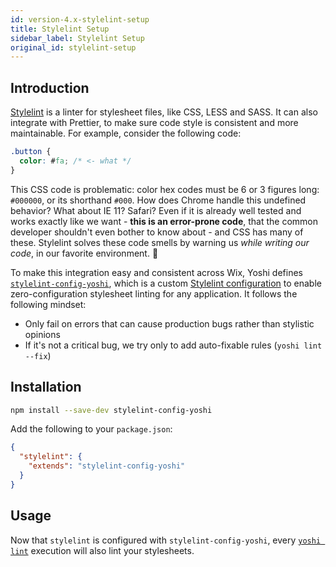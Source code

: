 ```yaml
---
id: version-4.x-stylelint-setup
title: Stylelint Setup
sidebar_label: Stylelint Setup
original_id: stylelint-setup
---
```


## Introduction

[Stylelint](https://stylelint.io) is a linter for stylesheet files, like CSS, LESS and SASS. It can also integrate with Prettier, to make sure code style is consistent and more maintainable. For example, consider the following code:

```css
.button {
  color: #fa; /* <- what */
}
```

This CSS code is problematic: color hex codes must be 6 or 3 figures long: `#000000`, or its shorthand `#000`.
How does Chrome handle this undefined behavior? What about IE 11? Safari? Even if it is already well tested and works exactly like we want - **this is an error-prone code**, that the common developer shouldn't even bother to know about - and CSS has many of these.
Stylelint solves these code smells by warning us _while writing our code_, in our favorite environment. :clap:

To make this integration easy and consistent across Wix, Yoshi defines [`stylelint-config-yoshi`](https://github.com/wix/yoshi/tree/master/packages/stylelint-config-yoshi), which is a custom [Stylelint configuration](https://stylelint.io/user-guide/configuration/) to enable zero-configuration stylesheet linting for any application. It follows the following mindset:

- Only fail on errors that can cause production bugs rather than stylistic opinions
- If it's not a critical bug, we try only to add auto-fixable rules (`yoshi lint --fix`)

## Installation

```bash
npm install --save-dev stylelint-config-yoshi
```

Add the following to your `package.json`:

```json
{
  "stylelint": {
    "extends": "stylelint-config-yoshi"
  }
}
```

## Usage

Now that `stylelint` is configured with `stylelint-config-yoshi`, every [`yoshi lint`](api/cli.md#lint) execution will also lint your stylesheets.
